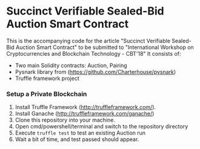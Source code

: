 # Succinct Verifiable Sealed-Bid Auction Smart Contract

This is the accompanying code for the article "Succinct Verifiable Sealed-Bid Auction Smart Contract" to be submitted to "International Workshop on
Cryptocurrencies and Blockchain Technology - CBT'18" It consists of:

 * Two main Solidity contracts: Auction, Pairing
 * Pysnark library from (https://github.com/Charterhouse/pysnark)
 * Truffle framework project

### Setup a Private Blockchain
1. Install Truffle Framework (http://truffleframework.com/).
2. Install Ganache (http://truffleframework.com/ganache/)
3. Clone this repository into your machine.
4. Open cmd/powershell/terminal and switch to the repository directory
5. Execute `truffle test` to test an existing Auction run
6. Wait a bit of time, and test passed should appear.
